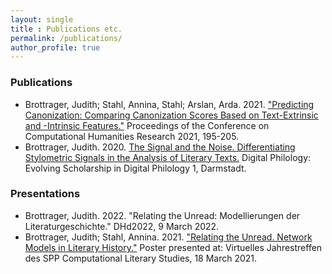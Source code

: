```yaml
---
layout: single
title : Publications etc.
permalink: /publications/
author_profile: true
---
```


### Publications

- Brottrager, Judith; Stahl, Annina, Stahl; Arslan, Arda. 2021. ["Predicting Canonization: Comparing Canonization Scores Based on Text-Extrinsic and -Intrinsic Features."](http://ceur-ws.org/Vol-2989/short_paper21.pdf) Proceedings of the Conference on Computational Humanities Research 2021, 195-205.
- Brottrager, Judith. 2020. [The Signal and the Noise. Differentiating Stylometric Signals in the Analysis of Literary Texts.](https://tuprints.ulb.tu-darmstadt.de/13485/) Digital Philology: Evolving Scholarship in Digital Philology 1, Darmstadt.


### Presentations

- Brottrager, Judith. 2022. "Relating the Unread: Modellierungen der Literaturgeschichte." DHd2022, 9 March 2022. 
- Brottrager, Judith; Stahl, Annina. 2021. ["Relating the Unread. Network Models in Literary History."](https://doi.org/10.5281/zenodo.4737134) Poster presented at: Virtuelles Jahrestreffen des SPP Computational Literary Studies, 18 March 2021. 